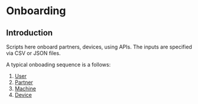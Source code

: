# Onboarding

## Introduction
Scripts here onboard partners, devices, using APIs. The inputs are specified via CSV or JSON files.  

A typical onboading sequence is a follows:
1. [User](./user/README.md)
1. [Partner](./partner/README.md)
1. [Machine](./machine/README.md)
1. [Device](./device/README.md) 

